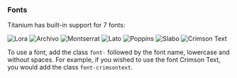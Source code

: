 ### Fonts

Titanium has built-in support for 7 fonts:

![Lora](https://assets.awwwards.com/awards/gallery/2018/05/google-fonts-collection-awwwards9.jpg)
![Archivo](https://assets.awwwards.com/awards/gallery/2018/05/google-fonts-collection-awwwards.jpg)
![Montserrat](https://assets.awwwards.com/awards/gallery/2018/05/google-fonts-collection-awwwards3.jpg)
![Lato](https://assets.awwwards.com/awards/gallery/2018/05/google-fonts-collection-awwwards2-1.jpg)
![Poppins](https://assets.awwwards.com/awards/gallery/2018/05/google-fonts-collection-awwwards29.jpg)
![Slabo](https://preview.ibb.co/f2k2OK/Slabo_1.png)
![Crimson Text](https://preview.ibb.co/jfydxe/Slabo_2.png)

To use a font, add the class `font-` followed by the font name, lowercase and without spaces. For example, if you wished to use the font Crimson Text, you would add the class `font-crimsontext`.
